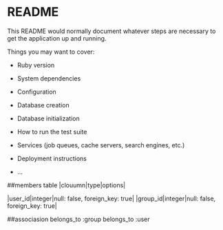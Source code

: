 # README

This README would normally document whatever steps are necessary to get the
application up and running.

Things you may want to cover:

* Ruby version

* System dependencies

* Configuration

* Database creation

* Database initialization

* How to run the test suite

* Services (job queues, cache servers, search engines, etc.)

* Deployment instructions

* ...

##members table
|clouumn|type|options|

|user_id|integer|null: false, foreign_key: true|
|group_id|integer|null: false, foreign_key: true|

##associasion
belongs_to :group
belongs_to :user
